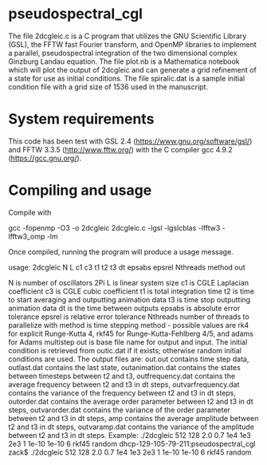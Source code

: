 # pseudospectral_cgl 
The file 2dcgleic.c is a C program that utilizes the GNU Scientific Library (GSL), the FFTW fast Fourier transform, 
and OpenMP libraries to implement a parallel, pseudospectral integration of the two dimensional complex Ginzburg 
Landau equation. The file plot.nb is a Mathematica notebook which will plot the output of 2dcgleic and can generate a 
grid refinement of a state for use as initial conditions. The file spiralic.dat is a sample initial condition file with
a grid size of 1536 used in the manuscript.

# System requirements
This code has been test with GSL 2.4 (https://www.gnu.org/software/gsl/) and FFTW 3.3.5 (http://www.fftw.org/) 
with the C compiler gcc 4.9.2 (https://gcc.gnu.org/).  

# Compiling and usage
Compile with

  gcc -fopenmp -O3 -o 2dcgleic 2dcgleic.c -lgsl -lgslcblas -lfftw3 -lfftw3_omp -lm
  
Once compiled, running the program will produce a usage message.

  usage: 2dcgleic N L c1 c3 t1 t2 t3 dt epsabs epsrel Nthreads method out 

  N is number of oscillators 
  2Pi L is linear system size 
  c1 is CGLE Laplacian coefficient 
  c3 is CGLE cubic coefficient 
  t1 is total integration time 
  t2 is time to start averaging and outputting animation data 
  t3 is time stop outputting animation data 
  dt is the time between outputs 
  epsabs is absolute error tolerance 
  epsrel is relative error tolerance 
  Nthreads number of threads to parallelize with
  method is time stepping method - possible values are rk4 for explicit Runge-Kutta 4, rkf45 for Runge-Kutta-Fehlberg 4/5,  and adams for Adams multistep
  out is base file name for output and input.  The initial condition is retrieved from outic.dat if it exists; otherwise  random initial conditions are used. The output files are: out.out contains time step data, outlast.dat contains the last state, outanimation.dat contains the states between timesteps between t2 and t3, outfrequency.dat contains the average frequency between t2 and t3 in dt steps, outvarfrequency.dat contains the variance of the frequency between t2 and t3 in dt steps, outorder.dat contains the average order parameter between t2 and t3 in dt steps, outvarorder.dat contains the variance of the order parameter between t2 and t3 in dt steps, amp contains the average amplitude between t2 and t3 in dt steps, outvaramp.dat contains the variance of the amplitude between t2 and t3 in dt steps. 
Example: ./2dcgleic 512 128 2.0 0.7 1e4 1e3 2e3 1 1e-10 1e-10 6 rkf45 random 
dhcp-129-105-79-211:pseudospectral_cgl zack$ ./2dcgleic 512 128 2.0 0.7 1e4 1e3 2e3 1 1e-10 1e-10 6 rkf45 random
